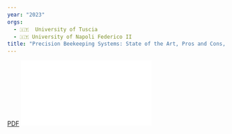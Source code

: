 ```yaml
---
year: "2023"
orgs:
  - 🇮🇹  University of Tuscia
  - 🇮🇹 University of Napoli Federico II
title: "Precision Beekeeping Systems: State of the Art, Pros and Cons, and Their Application as Tools for Advancing theBeekeeping Sector"
---
```


[PDF](pdfs/animals-14-00070.pdf)
![](pdfs/animals-14-00070.pdf)